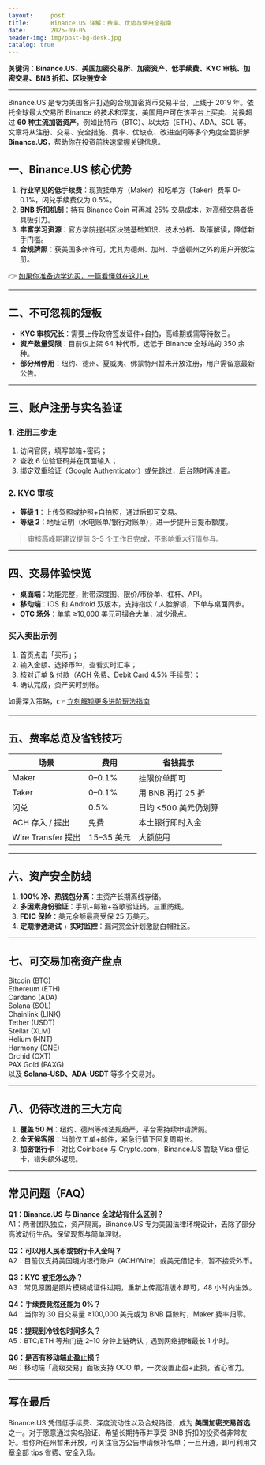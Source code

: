 ```yaml
---
layout:     post
title:      Binance.US 详解：费率、优势与使用全指南
date:       2025-09-05
header-img: img/post-bg-desk.jpg
catalog: true
---
```


**关键词：Binance.US、美国加密交易所、加密资产、低手续费、KYC 审核、加密交易、BNB 折扣、区块链安全**

---

Binance.US 是专为美国客户打造的合规加密货币交易平台，上线于 2019 年。依托全球最大交易所 Binance 的技术和深度，美国用户可在该平台上买卖、兑换超过 **60 种主流加密资产**，例如比特币（BTC）、以太坊（ETH）、ADA、SOL 等。文章将从注册、交易、安全措施、费率、优缺点、改进空间等多个角度全面拆解 **Binance.US**，帮助你在投资前快速掌握关键信息。

## 一、Binance.US 核心优势

1. **行业罕见的低手续费**：现货挂单方（Maker）和吃单方（Taker）费率 0-0.1%，闪兑手续费仅为 0.5%。
2. **BNB 折扣机制**：持有 Binance Coin 可再减 25% 交易成本，对高频交易者极具吸引力。
3. **丰富学习资源**：官方学院提供区块链基础知识、技术分析、政策解读，降低新手门槛。
4. **合规牌照**：获美国多州许可，尤其为德州、加州、华盛顿州之外的用户开放注册。

👉 [如果你准备边学边买，一篇看懂就在这儿⏩](https://okxdog.com/)

---

## 二、不可忽视的短板

- **KYC 审核冗长**：需要上传政府签发证件+自拍，高峰期或需等待数日。
- **资产数量受限**：目前仅上架 64 种代币，远低于 Binance 全球站的 350 余种。
- **部分州停用**：纽约、德州、夏威夷、佛蒙特州暂未开放注册，用户需留意最新公告。

---

## 三、账户注册与实名验证

### 1. 注册三步走

1. 访问官网，填写邮箱+密码；
2. 查收 6 位验证码并在页面输入；
3. 绑定双重验证（Google Authenticator）或先跳过，后台随时再设置。

### 2. KYC 审核

- **等级 1**：上传驾照或护照+自拍照，通过后即可交易。
- **等级 2**：地址证明（水电账单/银行对账单），进一步提升日提币额度。

> 审核高峰期建议提前 3–5 个工作日完成，不影响重大行情参与。

---

## 四、交易体验快览

- **桌面端**：功能完整，附带深度图、限价/市价单、杠杆、API。
- **移动端**：iOS 和 Android 双版本，支持指纹 / 人脸解锁，下单与桌面同步。
- **OTC 场外**：单笔 ≥10,000 美元可撮合大单，减少滑点。

### 买入卖出示例

1. 首页点击「买币」；
2. 输入金额、选择币种，查看实时汇率；
3. 核对订单 & 付款（ACH 免费、Debit Card 4.5% 手续费）；
4. 确认完成，资产实时到帐。

如需深入策略，👉 [立刻解锁更多进阶玩法指南](https://okxdog.com/)

---

## 五、费率总览及省钱技巧

| 场景 | 费用 | 省钱提示 |
|---|---|---|
| Maker | 0–0.1% | 挂限价单即可 |
| Taker | 0–0.1% | 用 BNB 再打 25 折 |
| 闪兑 | 0.5% | 日均 <500 美元仍划算 |
| ACH 存入 / 提出 | 免费 | 本土银行即时入金 |
| Wire Transfer 提出 | 15–35 美元 | 大额使用 |

---

## 六、资产安全防线

1. **100% 冷、热钱包分离**：主资产长期离线存储。
2. **多因素身份验证**：手机+邮箱+谷歌验证码，三重防线。
3. **FDIC 保险**：美元余额最高受保 25 万美元。
4. **定期渗透测试** + **实时监控**：漏洞赏金计划激励白帽社区。

---

## 七、可交易加密资产盘点

Bitcoin (BTC)  
Ethereum (ETH)  
Cardano (ADA)  
Solana (SOL)  
Chainlink (LINK)  
Tether (USDT)  
Stellar (XLM)  
Helium (HNT)  
Harmony (ONE)  
Orchid (OXT)  
PAX Gold (PAXG)  
以及 **Solana-USD、ADA-USDT** 等多个交易对。

---

## 八、仍待改进的三大方向

1. **覆盖 50 州**：纽约、德州等州法规趋严，平台需持续申请牌照。
2. **全天候客服**：当前仅工单+邮件，紧急行情下回复周期长。
3. **加密银行卡**：对比 Coinbase 与 Crypto.com，Binance.US 暂缺 Visa 借记卡，错失额外返现。

---

## 常见问题（FAQ）

**Q1：Binance.US 与 Binance 全球站有什么区别？**  
A1：两者团队独立，资产隔离，Binance.US 专为美国法律环境设计，去除了部分高波动衍生品，保留现货与简单理财。

**Q2：可以用人民币或银行卡入金吗？**  
A2：目前仅支持美国境内银行账户（ACH/Wire）或美元借记卡，暂不接受外币。

**Q3：KYC 被拒怎么办？**  
A3：常见原因是照片模糊或证件过期，重新上传高清版本即可，48 小时内生效。

**Q4：手续费竟然还能为 0%？**  
A4：当你的 30 日交易量 ≥100,000 美元或为 BNB 巨鲸时，Maker 费率归零。

**Q5：提现到冷钱包时间多久？**  
A5：BTC/ETH 等热门链 2–10 分钟上链确认；遇到网络拥堵最长 1 小时。

**Q6：是否有移动端止盈止损？**  
A6：移动端「高级交易」面板支持 OCO 单，一次设置止盈+止损，省心省力。

---

## 写在最后

Binance.US 凭借低手续费、深度流动性以及合规路径，成为 **美国加密交易首选** 之一。对于愿意通过实名验证、希望长期持币并享受 BNB 折扣的投资者非常友好。若你所在州暂未开放，可关注官方公告申请候补名单；一旦开通，即可利用文章全部 tips 省费、安全入场。